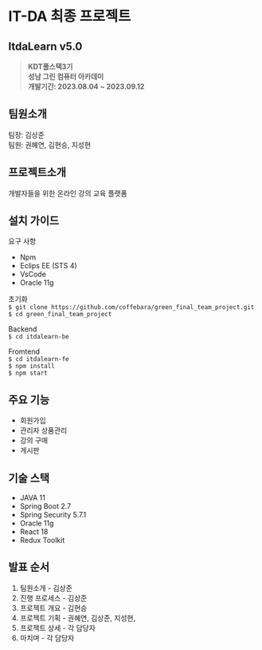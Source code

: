 #  IT-DA 최종 프로젝트

## ItdaLearn v5.0
> **KDT풀스택3기**  
> **성남 그린 컴퓨터 아카데미**  
> **개발기간: 2023.08.04 ~ 2023.09.12**  

## 팀원소개

팀장: 김상준  
팀원: 권혜연, 김현승, 지성현   

## 프로젝트소개

개발자들을 위한 온라인 강의 교육 플랫폼

## 설치 가이드

요구 사항
- Npm  
- Eclips EE (STS 4)  
- VsCode  
- Oracle 11g  

초기화  
 `$ git clone https://github.com/coffebara/green_final_team_project.git`  
 `$ cd green_final_team_project `  

Backend  
`$ cd itdalearn-be`  

Fromtend  
`$ cd itdalearn-fe`  
`$ npm install`  
`$ npm start`   
 
## 주요 기능

- 회원가입
- 관리자 상품관리
- 강의 구매
- 게시판

## 기술 스택

- JAVA 11
- Spring Boot 2.7
- Spring Security 5.7.1
- Oracle 11g
- React 18
- Redux Toolkit



## 발표 순서

1. 팀원소개 - 김상준
2. 진행 프로세스 - 김상준
3.  프로젝트 개요 - 김현승
4. 프로젝트 기획 - 권혜연, 김상준, 지성현, 
5. 프로젝트 상세 - 각 담당자
6. 마치며 - 각 담당자
